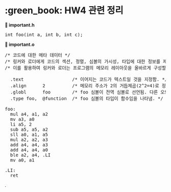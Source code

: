  <h1>:green_book: HW4 관련 정리</h1>

**:pushpin: important.h**
<pre>
int foo(int a, int b, int c);
</pre>

**:pushpin: important.o**
<pre>
/* 코드에 대한 메타 데이터 */
/* 링커와 로더에게 코드의 섹션, 정렬, 심볼의 가시성, 타입에 대한 정보를 제공함. */
/* 이를 활용하여 링커와 로더는 프로그램의 메모리 레이아웃을 올바르게 구성할 수 있음. */

  .text                  /* 이어지는 코드가 텍스트일 것을 지정함. */
  .align      2          /* 메모리 주소가 2의 거듭제곱(2^2=4)로 정렬되도록 함. 이어지는 코드는 4바이트 경계에 정렬됨. */
  .globl      foo        /* foo 심볼이 전역 심볼로 선언됨. 다른 오브젝트 파일에서도 참조 가능함. */
  .type foo,  @function  /* foo 심볼의 타입이 함수임을 나타냄. */

foo:
  mul a4, a1, a2
  mv a3, a0
  li a5, 2
  sub a5, a5, a2
  sll a0, a1, a5
  mul a2, a2, a3
  add a4, a4, a3
  add a4, a4, a0
  ble a2, a4, .LI
  mv a0, a1

.LI:
  ret
</pre>

.

